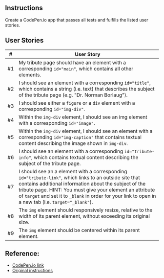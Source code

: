 ## Instructions
Create a CodePen.io app that passes all tests and fulfills the listed user stories.
## User Stories
| # | User Story |
| --- | --- |
| #1 | My tribute page should have an element with a corresponding `id="main"`, which contains all other elements. |
| #2 | I should see an element with a corresponding `id="title"`, which contains a string (i.e. text) that describes the subject of the tribute page (e.g. "Dr. Norman Borlaug"). |
| #3 | I should see either a `figure` or a `div` element with a corresponding `id="img-div"`. |
| #4 | Within the `img-div` element, I should see an img element with a corresponding `id="image"`. |
| #5 | Within the `img-div` element, I should see an element with a corresponding `id="img-caption"` that contains textual content describing the image shown in `img-div`. |
| #6 | I should see an element with a corresponding `id="tribute-info"`, which contains textual content describing the subject of the tribute page. |
| #7 | I should see an a element with a corresponding `id="tribute-link"`, which links to an outside site that contains additional information about the subject of the tribute page. HINT: You must give your element an attribute of `target` and set it to `_blank` in order for your link to open in a new tab (i.e. `target="_blank"`). |
| #8 | The `img` element should responsively resize, relative to the width of its parent element, without exceeding its original size. |
| #9 | The `img` element should be centered within its parent element. |

## Reference:
- [CodePen.io link](https://codepen.io/s_dc/pen/XWzoaWr)
- [Original instructions](https://www.freecodecamp.org/learn/responsive-web-design/responsive-web-design-projects/build-a-tribute-page)